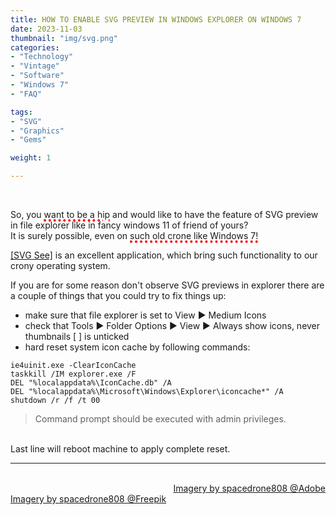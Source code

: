 ```yaml
---
title: HOW TO ENABLE SVG PREVIEW IN WINDOWS EXPLORER ON WINDOWS 7
date: 2023-11-03
thumbnail: "img/svg.png"
categories:	
- "Technology"
- "Vintage"
- "Software"
- "Windows 7"
- "FAQ"

tags:
- "SVG"
- "Graphics"
- "Gems"

weight: 1

---
```


<br>

So, you <u style="text-decoration:underline dotted; text-decoration-thickness: 4px; text-decoration-color: red">want to be a hip</u> and would like to have the feature of SVG preview in file explorer like in fancy windows 11 of friend of yours?
<br>
It is surely possible, even on <u style="text-decoration:underline dotted; text-decoration-thickness: 4px; text-decoration-color: red">such old crone like Windows 7!</u>

[[SVG See]](https://github.com/tibold/svg-explorer-extension/releases) is an excellent application, which bring such functionality to our crony operating system.
 
If you are for some reason don't observe SVG previews in explorer there are a couple of things that you could try to fix things up:

* make sure that file explorer is set to View ► Medium Icons 
* check that Tools ► Folder Options ► View ► Always show icons, never thumbnails [ ] is unticked
* hard reset system icon cache by following commands:

```
ie4uinit.exe -ClearIconCache
taskkill /IM explorer.exe /F
DEL "%localappdata%\IconCache.db" /A
DEL "%localappdata%\Microsoft\Windows\Explorer\iconcache*" /A
shutdown /r /f /t 00
```

> Command prompt should be executed with admin privileges.
<br>
Last line will reboot machine to apply complete reset.
 

<br>

<hr>

<div class="demo_line_two_stock_links">

<p style="text-align:right; margin-bottom: 0;">
<br>
<a href="https://stock.adobe.com/contributor/204789995/spacedrone808" target="_blank">Imagery by spacedrone808 @Adobe </a></p>
<a href="https://www.freepik.com/author/spacedrone808" target="_blank">Imagery by spacedrone808 @Freepik </a></p>

</div>